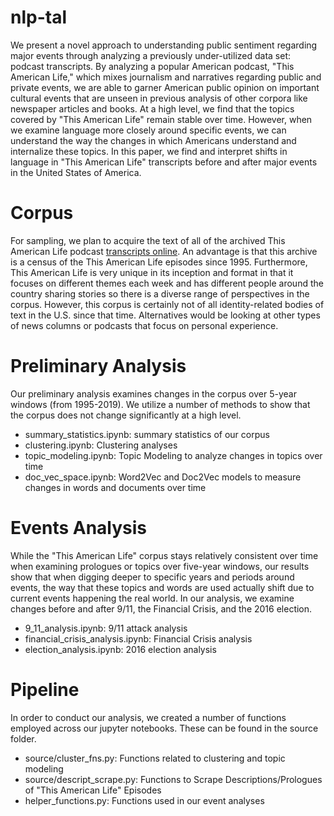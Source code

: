 # nlp-tal

We present a novel approach to understanding public sentiment regarding major events through analyzing a previously under-utilized data set: podcast transcripts.
By analyzing a popular American podcast, "This American Life," which mixes journalism and narratives regarding public and private events, we are able to garner American public opinion on important cultural events that are unseen in previous analysis of other corpora like newspaper articles and books.
At a high level, we find that the topics covered by "This American Life" remain stable over time.
However, when we examine language more closely around specific events, we can understand the way the changes in which Americans understand and internalize these topics.
In this paper, we find and interpret shifts in language in "This American Life" transcripts before and after major events in the United States of America.

# Corpus

For sampling, we plan to acquire the text of all of the archived This American Life podcast [transcripts online](https://www.thisamericanlife.org/archive). An advantage is that this archive is a census of the This American Life episodes since 1995. Furthermore, This American Life is very unique in its inception and format in that it focuses on different themes each week and has different people around the country sharing stories so there is a diverse range of perspectives in the corpus. However, this corpus is certainly not of all identity-related bodies of text in the U.S. since that time. Alternatives would be looking at other types of news columns or podcasts that focus on personal experience.

# Preliminary Analysis

Our preliminary analysis examines changes in the corpus over 5-year windows (from 1995-2019). We utilize a number of methods to show that the corpus does not change significantly at a high level.

- summary_statistics.ipynb: summary statistics of our corpus
- clustering.ipynb: Clustering analyses 
- topic_modeling.ipynb: Topic Modeling to analyze changes in topics over time
- doc_vec_space.ipynb: Word2Vec and Doc2Vec models to measure changes in words and documents over time

# Events Analysis

While the "This American Life" corpus stays relatively consistent over time when examining prologues or topics over five-year windows, our results show that when digging deeper to specific years and periods around events, the way that these topics and words are used actually shift due to current events happening the real world. In our analysis, we examine changes before and after 9/11, the Financial Crisis, and the 2016 election.

- 9_11_analysis.ipynb: 9/11 attack analysis
- financial_crisis_analysis.ipynb: Financial Crisis analysis
- election_analysis.ipynb: 2016 election analysis

# Pipeline

In order to conduct our analysis, we created a number of functions employed across our jupyter notebooks. These can be found in the source folder.

- source/cluster_fns.py: Functions related to clustering and topic modeling
- source/descript_scrape.py: Functions to Scrape Descriptions/Prologues of "This American Life" Episodes
- helper_functions.py: Functions used in our event analyses
